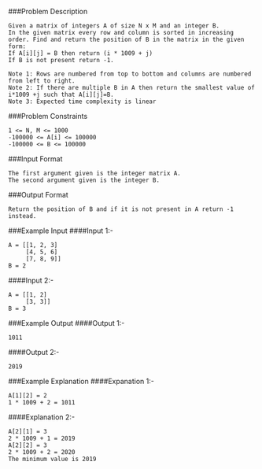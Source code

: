 ###Problem Description
```
Given a matrix of integers A of size N x M and an integer B.
In the given matrix every row and column is sorted in increasing order. Find and return the position of B in the matrix in the given form:
If A[i][j] = B then return (i * 1009 + j)
If B is not present return -1.

Note 1: Rows are numbered from top to bottom and columns are numbered from left to right.
Note 2: If there are multiple B in A then return the smallest value of i*1009 +j such that A[i][j]=B.
Note 3: Expected time complexity is linear
```

###Problem Constraints
```
1 <= N, M <= 1000
-100000 <= A[i] <= 100000
-100000 <= B <= 100000
```

###Input Format
```
The first argument given is the integer matrix A.
The second argument given is the integer B.
```

###Output Format
```
Return the position of B and if it is not present in A return -1 instead.
```


###Example Input
####Input 1:-
```
A = [[1, 2, 3]
     [4, 5, 6]
     [7, 8, 9]]
B = 2
```
####Input 2:-
```
A = [[1, 2]
     [3, 3]]
B = 3
```

###Example Output
####Output 1:-
```
1011
```
####Output 2:-
```
2019
```


###Example Explanation
####Expanation 1:-
```
A[1][2] = 2
1 * 1009 + 2 = 1011
```
####Explanation 2:-
```
A[2][1] = 3
2 * 1009 + 1 = 2019
A[2][2] = 3
2 * 1009 + 2 = 2020
The minimum value is 2019
```